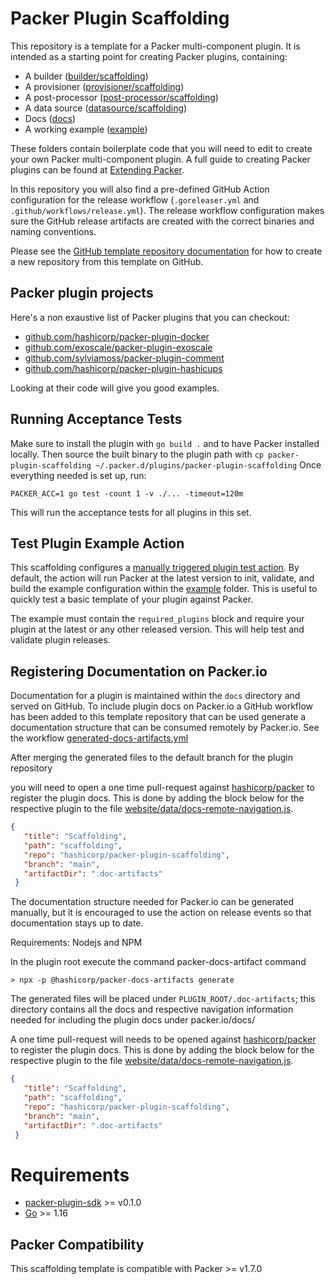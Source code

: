 # Packer Plugin Scaffolding

This repository is a template for a Packer multi-component plugin. It is intended as a starting point for creating Packer plugins, containing:
- A builder ([builder/scaffolding](builder/scaffolding))
- A provisioner ([provisioner/scaffolding](provisioner/scaffolding))
- A post-processor ([post-processor/scaffolding](provisioner/scaffolding))
- A data source ([datasource/scaffolding](datasource/scaffolding))
- Docs ([docs](docs))
- A working example ([example](example))

These folders contain boilerplate code that you will need to edit to create your own Packer multi-component plugin.
A full guide to creating Packer plugins can be found at [Extending Packer](https://www.packer.io/docs/plugins/creation).

In this repository you will also find a pre-defined GitHub Action configuration for the release workflow
(`.goreleaser.yml` and `.github/workflows/release.yml`). The release workflow configuration makes sure the GitHub
release artifacts are created with the correct binaries and naming conventions.

Please see the [GitHub template repository documentation](https://docs.github.com/en/free-pro-team@latest/github/creating-cloning-and-archiving-repositories/creating-a-repository-from-a-template)
for how to create a new repository from this template on GitHub.

## Packer plugin projects

Here's a non exaustive list of Packer plugins that you can checkout:

* [github.com/hashicorp/packer-plugin-docker](https://github.com/hashicorp/packer-plugin-docker)
* [github.com/exoscale/packer-plugin-exoscale](https://github.com/exoscale/packer-plugin-exoscale)
* [github.com/sylviamoss/packer-plugin-comment](https://github.com/sylviamoss/packer-plugin-comment)
* [github.com/hashicorp/packer-plugin-hashicups](https://github.com/hashicorp/packer-plugin-hashicups)

Looking at their code will give you good examples.

## Running Acceptance Tests

Make sure to install the plugin with `go build .` and to have Packer installed locally.
Then source the built binary to the plugin path with `cp packer-plugin-scaffolding ~/.packer.d/plugins/packer-plugin-scaffolding`
Once everything needed is set up, run:
```
PACKER_ACC=1 go test -count 1 -v ./... -timeout=120m
```

This will run the acceptance tests for all plugins in this set.

## Test Plugin Example Action

This scaffolding configures a [manually triggered plugin test action](/.github/workflows/test-plugin-example.yml).
By default, the action will run Packer at the latest version to init, validate, and build the example configuration
within the [example](example) folder. This is useful to quickly test a basic template of your plugin against Packer.

The example must contain the `required_plugins` block and require your plugin at the latest or any other released version.
This will help test and validate plugin releases.

## Registering Documentation on Packer.io

Documentation for a plugin is maintained within the `docs` directory and served on GitHub.
To include plugin docs on Packer.io a GitHub workflow has been added to this template repository that
can be used generate a documentation structure that can be consumed remotely by Packer.io.
See the workflow [generated-docs-artifacts.yml](.github/workflows/generate-docs-artifacts.yml)

After merging the generated files to the default branch for the plugin repository

you will need to open a one time pull-request against [hashicorp/packer](https://github.com/hashicorp/packer) to register the plugin docs.
This is done by adding the block below for the respective plugin to the file [website/data/docs-remote-navigation.js](https://github.com/hashicorp/packer/blob/master/website/data/docs-remote-plugins.json).

```json
{
   "title": "Scaffolding",
   "path": "scaffolding",
   "repo": "hashicorp/packer-plugin-scaffolding",
   "branch": "main",
   "artifactDir": ".doc-artifacts"
 }
```


The documentation structure needed for Packer.io can be generated manually, but it is
encouraged to use the action on release events so that documentation stays up to date.

Requirements:  Nodejs and NPM

In the plugin root execute the command packer-docs-artifact command

```
> npx -p @hashicorp/packer-docs-artifacts generate
```

The generated files will be placed under `PLUGIN_ROOT/.doc-artifacts`; this directory contains all the docs
and respective navigation information needed for including the plugin docs under packer.io/docs/

A one time pull-request will needs to be opened against [hashicorp/packer](https://github.com/hashicorp/packer) to register the plugin docs.
This is done by adding the block below for the respective plugin to the file [website/data/docs-remote-navigation.js](https://github.com/hashicorp/packer/blob/master/website/data/docs-remote-plugins.json).

```json
{
   "title": "Scaffolding",
   "path": "scaffolding",
   "repo": "hashicorp/packer-plugin-scaffolding",
   "branch": "main",
   "artifactDir": ".doc-artifacts"
 }
```

# Requirements

-	[packer-plugin-sdk](https://github.com/hashicorp/packer-plugin-sdk) >= v0.1.0
-	[Go](https://golang.org/doc/install) >= 1.16

## Packer Compatibility
This scaffolding template is compatible with Packer >= v1.7.0
